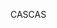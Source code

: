 <span data-ttu-id="adf1b-101">CAS</span><span class="sxs-lookup"><span data-stu-id="adf1b-101">CAS</span></span>